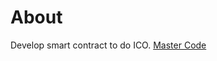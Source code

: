 # About
Develop smart contract to do ICO.
[Master Code](https://github.com/dappuniversity/token_sale)
